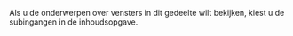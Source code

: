 Als u de onderwerpen over vensters in dit gedeelte wilt bekijken, kiest u de subingangen in de inhoudsopgave.
